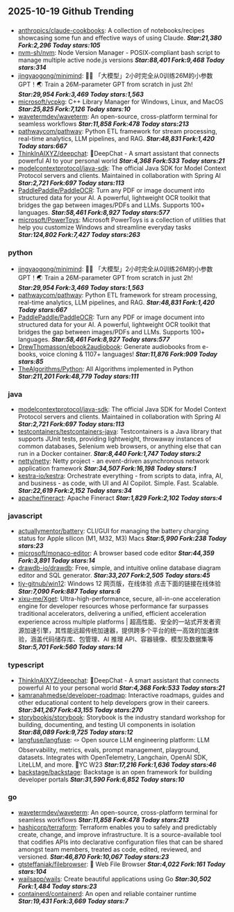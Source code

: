 ## 2025-10-19 Github Trending

### 
* [anthropics/claude-cookbooks](https://github.com/anthropics/claude-cookbooks): A collection of notebooks/recipes showcasing some fun and effective ways of using Claude. ***Star:21,380 Fork:2,296 Today stars:105***
* [nvm-sh/nvm](https://github.com/nvm-sh/nvm): Node Version Manager - POSIX-compliant bash script to manage multiple active node.js versions ***Star:88,401 Fork:9,468 Today stars:314***
* [jingyaogong/minimind](https://github.com/jingyaogong/minimind): 🚀🚀 「大模型」2小时完全从0训练26M的小参数GPT！🌏 Train a 26M-parameter GPT from scratch in just 2h! ***Star:29,954 Fork:3,469 Today stars:1,563***
* [microsoft/vcpkg](https://github.com/microsoft/vcpkg): C++ Library Manager for Windows, Linux, and MacOS ***Star:25,825 Fork:7,126 Today stars:10***
* [wavetermdev/waveterm](https://github.com/wavetermdev/waveterm): An open-source, cross-platform terminal for seamless workflows ***Star:11,858 Fork:478 Today stars:213***
* [pathwaycom/pathway](https://github.com/pathwaycom/pathway): Python ETL framework for stream processing, real-time analytics, LLM pipelines, and RAG. ***Star:48,831 Fork:1,420 Today stars:667***
* [ThinkInAIXYZ/deepchat](https://github.com/ThinkInAIXYZ/deepchat): 🐬DeepChat - A smart assistant that connects powerful AI to your personal world ***Star:4,368 Fork:533 Today stars:21***
* [modelcontextprotocol/java-sdk](https://github.com/modelcontextprotocol/java-sdk): The official Java SDK for Model Context Protocol servers and clients. Maintained in collaboration with Spring AI ***Star:2,721 Fork:697 Today stars:113***
* [PaddlePaddle/PaddleOCR](https://github.com/PaddlePaddle/PaddleOCR): Turn any PDF or image document into structured data for your AI. A powerful, lightweight OCR toolkit that bridges the gap between images/PDFs and LLMs. Supports 100+ languages. ***Star:58,461 Fork:8,927 Today stars:577***
* [microsoft/PowerToys](https://github.com/microsoft/PowerToys): Microsoft PowerToys is a collection of utilities that help you customize Windows and streamline everyday tasks ***Star:124,802 Fork:7,427 Today stars:263***

### python
* [jingyaogong/minimind](https://github.com/jingyaogong/minimind): 🚀🚀 「大模型」2小时完全从0训练26M的小参数GPT！🌏 Train a 26M-parameter GPT from scratch in just 2h! ***Star:29,954 Fork:3,469 Today stars:1,563***
* [pathwaycom/pathway](https://github.com/pathwaycom/pathway): Python ETL framework for stream processing, real-time analytics, LLM pipelines, and RAG. ***Star:48,831 Fork:1,420 Today stars:667***
* [PaddlePaddle/PaddleOCR](https://github.com/PaddlePaddle/PaddleOCR): Turn any PDF or image document into structured data for your AI. A powerful, lightweight OCR toolkit that bridges the gap between images/PDFs and LLMs. Supports 100+ languages. ***Star:58,461 Fork:8,927 Today stars:577***
* [DrewThomasson/ebook2audiobook](https://github.com/DrewThomasson/ebook2audiobook): Generate audiobooks from e-books, voice cloning & 1107+ languages! ***Star:11,876 Fork:909 Today stars:85***
* [TheAlgorithms/Python](https://github.com/TheAlgorithms/Python): All Algorithms implemented in Python ***Star:211,201 Fork:48,779 Today stars:111***

### java
* [modelcontextprotocol/java-sdk](https://github.com/modelcontextprotocol/java-sdk): The official Java SDK for Model Context Protocol servers and clients. Maintained in collaboration with Spring AI ***Star:2,721 Fork:697 Today stars:113***
* [testcontainers/testcontainers-java](https://github.com/testcontainers/testcontainers-java): Testcontainers is a Java library that supports JUnit tests, providing lightweight, throwaway instances of common databases, Selenium web browsers, or anything else that can run in a Docker container. ***Star:8,440 Fork:1,747 Today stars:2***
* [netty/netty](https://github.com/netty/netty): Netty project - an event-driven asynchronous network application framework ***Star:34,507 Fork:16,198 Today stars:1***
* [kestra-io/kestra](https://github.com/kestra-io/kestra): Orchestrate everything - from scripts to data, infra, AI, and business - as code, with UI and AI Copilot. Simple. Fast. Scalable. ***Star:22,619 Fork:2,152 Today stars:34***
* [apache/fineract](https://github.com/apache/fineract): Apache Fineract ***Star:1,829 Fork:2,102 Today stars:4***

### javascript
* [actuallymentor/battery](https://github.com/actuallymentor/battery): CLI/GUI for managing the battery charging status for Apple silicon (M1, M32, M3) Macs ***Star:5,990 Fork:238 Today stars:23***
* [microsoft/monaco-editor](https://github.com/microsoft/monaco-editor): A browser based code editor ***Star:44,359 Fork:3,891 Today stars:14***
* [drawdb-io/drawdb](https://github.com/drawdb-io/drawdb): Free, simple, and intuitive online database diagram editor and SQL generator. ***Star:33,207 Fork:2,505 Today stars:45***
* [tjy-gitnub/win12](https://github.com/tjy-gitnub/win12): Windows 12 网页版，在线体验 点击下面的链接在线体验 ***Star:7,090 Fork:887 Today stars:6***
* [xixu-me/Xget](https://github.com/xixu-me/Xget): Ultra-high-performance, secure, all-in-one acceleration engine for developer resources whose performance far surpasses traditional accelerators, delivering a unified, efficient acceleration experience across multiple platforms | 超高性能、安全的一站式开发者资源加速引擎，其性能远超传统加速器，提供跨多个平台的统一高效的加速体验，涵盖代码储存库、包管理、AI 推理 API、容器镜像、模型及数据集等 ***Star:5,701 Fork:560 Today stars:14***

### typescript
* [ThinkInAIXYZ/deepchat](https://github.com/ThinkInAIXYZ/deepchat): 🐬DeepChat - A smart assistant that connects powerful AI to your personal world ***Star:4,368 Fork:533 Today stars:21***
* [kamranahmedse/developer-roadmap](https://github.com/kamranahmedse/developer-roadmap): Interactive roadmaps, guides and other educational content to help developers grow in their careers. ***Star:341,267 Fork:43,155 Today stars:270***
* [storybookjs/storybook](https://github.com/storybookjs/storybook): Storybook is the industry standard workshop for building, documenting, and testing UI components in isolation ***Star:88,089 Fork:9,725 Today stars:12***
* [langfuse/langfuse](https://github.com/langfuse/langfuse): 🪢 Open source LLM engineering platform: LLM Observability, metrics, evals, prompt management, playground, datasets. Integrates with OpenTelemetry, Langchain, OpenAI SDK, LiteLLM, and more. 🍊YC W23 ***Star:17,216 Fork:1,636 Today stars:46***
* [backstage/backstage](https://github.com/backstage/backstage): Backstage is an open framework for building developer portals ***Star:31,590 Fork:6,852 Today stars:10***

### go
* [wavetermdev/waveterm](https://github.com/wavetermdev/waveterm): An open-source, cross-platform terminal for seamless workflows ***Star:11,858 Fork:478 Today stars:213***
* [hashicorp/terraform](https://github.com/hashicorp/terraform): Terraform enables you to safely and predictably create, change, and improve infrastructure. It is a source-available tool that codifies APIs into declarative configuration files that can be shared amongst team members, treated as code, edited, reviewed, and versioned. ***Star:46,870 Fork:10,067 Today stars:23***
* [gtsteffaniak/filebrowser](https://github.com/gtsteffaniak/filebrowser): 📂 Web File Browser ***Star:4,022 Fork:161 Today stars:104***
* [wailsapp/wails](https://github.com/wailsapp/wails): Create beautiful applications using Go ***Star:30,502 Fork:1,484 Today stars:23***
* [containerd/containerd](https://github.com/containerd/containerd): An open and reliable container runtime ***Star:19,431 Fork:3,669 Today stars:7***
